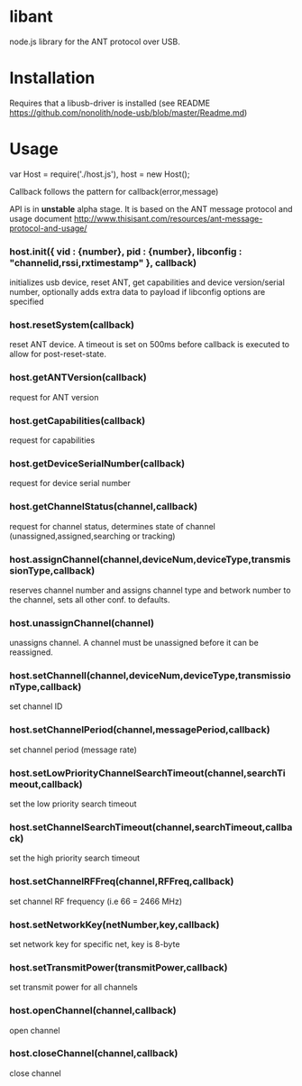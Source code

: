 libant
======

node.js library for the ANT protocol over USB.

<h1>Installation</h1>

Requires that a libusb-driver is installed (see README https://github.com/nonolith/node-usb/blob/master/Readme.md)

<h1>Usage</h1>

var Host = require('./host.js'),
host = new Host();

Callback follows the pattern for callback(error,message)

API is in <b>unstable</b> alpha stage. It is based on the ANT message protocol and usage document http://www.thisisant.com/resources/ant-message-protocol-and-usage/

<h3>host.init({
	vid : {number},
	pid : {number},
	libconfig : "channelid,rssi,rxtimestamp"
}, callback)</h3>

  initializes usb device, reset ANT, get capabilities and device version/serial number, optionally adds extra data to payload if libconfig options are specified
  
<h3>host.resetSystem(callback)</h3>

   reset ANT device. A timeout is set on 500ms before callback is executed to allow for post-reset-state.
   
<h3>host.getANTVersion(callback)</h3>

   request for ANT version
   
<h3>host.getCapabilities(callback)</h3>

  request for capabilities
  
<h3>host.getDeviceSerialNumber(callback)</h3>

  request for device serial number
  
<h3>host.getChannelStatus(channel,callback)</h3>

  request for channel status, determines state of channel (unassigned,assigned,searching or tracking)
  
<h3>host.assignChannel(channel,deviceNum,deviceType,transmissionType,callback)</h3>
  
  reserves channel number and assigns channel type and betwork number to the channel, sets all other conf. to defaults.
  
<h3>host.unassignChannel(channel)</h3>

  unassigns channel. A channel must be unassigned before it can be reassigned.
  
<h3>host.setChannelI(channel,deviceNum,deviceType,transmissionType,callback)</h3>
  
  set channel ID
  
<h3>host.setChannelPeriod(channel,messagePeriod,callback)</h3>

  set channel period (message rate)
  
<h3>host.setLowPriorityChannelSearchTimeout(channel,searchTimeout,callback)</h3>

  set the low priority search timeout
  
<h3>host.setChannelSearchTimeout(channel,searchTimeout,callback)</h3>

  set the high priority search timeout
  
<h3>host.setChannelRFFreq(channel,RFFreq,callback)</h3>

  set channel RF frequency (i.e 66 = 2466 MHz)
  
<h3>host.setNetworkKey(netNumber,key,callback)</h3>

  set network key for specific net, key is 8-byte
  
<h3>host.setTransmitPower(transmitPower,callback)</h3>

  set transmit power for all channels
  
<h3>host.openChannel(channel,callback)</h3>

  open channel
  
<h3>host.closeChannel(channel,callback)</h3>

  close channel
  



